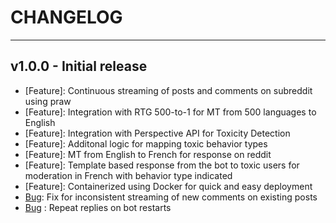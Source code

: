# CHANGELOG

---

## v1.0.0 - Initial release

- [Feature]: Continuous streaming of posts and comments on subreddit using praw
- [Feature]: Integration with RTG 500-to-1 for MT from 500 languages to English
- [Feature]: Integration with Perspective API for Toxicity Detection
- [Feature]: Additonal logic for mapping toxic behavior types
- [Feature]: MT from English to French for response on reddit
- [Feature]: Template based response from the bot to toxic users for moderation in French with behavior type indicated
- [Feature]: Containerized using Docker for quick and easy deployment
- [Bug](https://github.com/isi-nlp/isi_darma/issues/11): Fix for inconsistent streaming of new comments on existing posts
- [Bug](https://github.com/isi-nlp/isi_darma/issues/29) : Repeat replies on bot restarts
